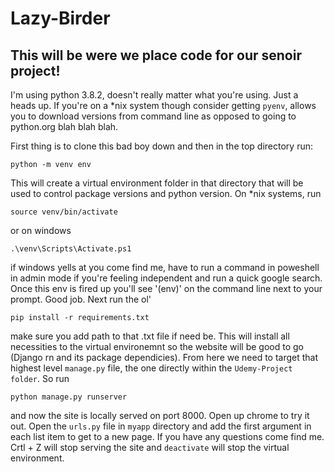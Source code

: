 # Lazy-Birder
## This will be were we place code for our senoir project!

I'm using python 3.8.2, doesn't really matter what you're using. Just a heads up. If you're on a *nix system though consider getting `pyenv`, allows you to download versions from command line as opposed to going to python.org blah blah blah.

First thing is to clone this bad boy down and then in the top directory run:

`python -m venv env`

This will create a virtual environment folder in that directory that will be used to
control package versions and python version. On *nix systems, run 

`source venv/bin/activate`

or on windows

`.\venv\Scripts\Activate.ps1`

if windows yells at you come find me, have to run a command in poweshell in admin mode if you're feeling independent and run a quick google search. Once this env is fired up you'll see '(env)' on the command line next to your prompt. Good job. Next run the ol'

`pip install -r requirements.txt`

make sure you add path to that .txt file if need be. This will install all necessities to the virtual environemnt so the website will be good to go (Django rn and its package dependicies). From here we need to target that highest level `manage.py` file, the one directly within the `Udemy-Project folder`. So run 

`python manage.py runserver`

and now the site is locally served on port 8000. Open up chrome to try it out. Open the `urls.py` file in `myapp` directory and add the first argument in each list item to get to a new page. If you have any questions come find me. Crtl + Z will stop serving the site and `deactivate` will stop the virtual environment. 